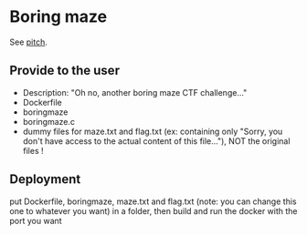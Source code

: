 # Boring maze

See [pitch](./pitch.md).

## Provide to the user

- Description: "Oh no, another boring maze CTF challenge..."
- Dockerfile
- boringmaze
- boringmaze.c
- dummy files for maze.txt and flag.txt (ex: containing only "Sorry, you don't have access to the actual content of this file..."), NOT the original files !

## Deployment

put Dockerfile, boringmaze, maze.txt and flag.txt (note: you can change this one to whatever you want) in a folder, then build and run the docker with the port you want